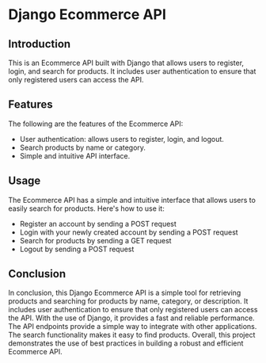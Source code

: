 # Django Ecommerce API

## Introduction
This is an Ecommerce API built with Django that allows users to register, login, and search for products. It includes user authentication to ensure that only registered users can access the API.

## Features
The following are the features of the Ecommerce API:

- User authentication: allows users to register, login, and logout.
- Search products by name or category.
- Simple and intuitive API interface.

## Usage
The Ecommerce API has a simple and intuitive interface that allows users to easily search for products. Here's how to use it:

- Register an account by sending a POST request 
- Login with your newly created account by sending a POST request 
- Search for products by sending a GET request 
- Logout by sending a POST request 

## Conclusion
In conclusion, this Django Ecommerce API is a simple tool for retrieving products and searching for products by name, category, or description. It includes user authentication to ensure that only registered users can access the API. With the use of Django, it provides a fast and reliable performance. The API endpoints provide a simple way to integrate with other applications. The search functionality makes it easy to find products. Overall, this project demonstrates the use of best practices in building a robust and efficient Ecommerce API.
